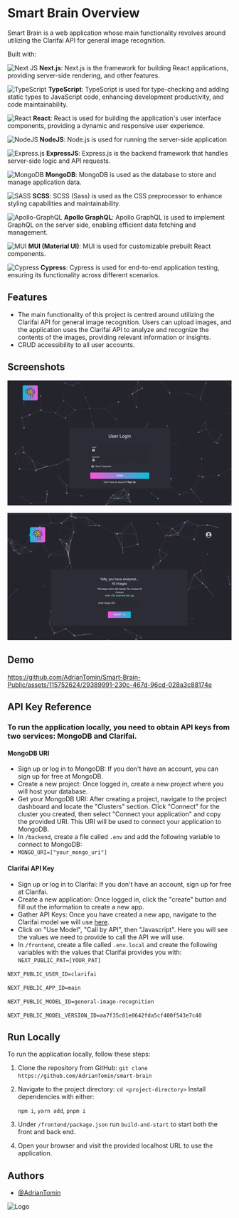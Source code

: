 
# Smart Brain Overview

Smart Brain is a web application whose main functionality revolves around utilizing the Clarifai API for general image recognition.

Built with: 

![Next JS](https://img.shields.io/badge/Next-black?style=for-the-badge&logo=next.js&logoColor=white)
**Next.js**: Next.js is the framework for building React applications, providing server-side rendering, and other features.

![TypeScript](https://img.shields.io/badge/typescript-%23007ACC.svg?style=for-the-badge&logo=typescript&logoColor=white)
**TypeScript**: TypeScript is used for type-checking and adding static types to JavaScript code, enhancing development productivity, and code maintainability.

![React](https://img.shields.io/badge/react-%2320232a.svg?style=for-the-badge&logo=react&logoColor=%2361DAFB)
**React**: React is used for building the application's user interface components, providing a dynamic and responsive user experience.

![NodeJS](https://img.shields.io/badge/node.js-6DA55F?style=for-the-badge&logo=node.js&logoColor=white)
**NodeJS**: Node.js is used for running the server-side application

![Express.js](https://img.shields.io/badge/express.js-%23404d59.svg?style=for-the-badge&logo=express&logoColor=%2361DAFB)
**ExpressJS**: Express.js is the backend framework that handles server-side logic and API requests.

![MongoDB](https://img.shields.io/badge/MongoDB-%234ea94b.svg?style=for-the-badge&logo=mongodb&logoColor=white)
**MongoDB**: MongoDB is used as the database to store and manage application data.

![SASS](https://img.shields.io/badge/SASS-hotpink.svg?style=for-the-badge&logo=SASS&logoColor=white)
**SCSS**: SCSS (Sass) is used as the CSS preprocessor to enhance styling capabilities and maintainability.

![Apollo-GraphQL](https://img.shields.io/badge/-ApolloGraphQL-311C87?style=for-the-badge&logo=apollo-graphql)
**Apollo GraphQL**: Apollo GraphQL is used to implement GraphQL on the server side, enabling efficient data fetching and management.

![MUI](https://img.shields.io/badge/MUI-%230081CB.svg?style=for-the-badge&logo=mui&logoColor=white)
**MUI (Material UI)**: MUI is used for customizable prebuilt React components.


![Cypress](https://img.shields.io/badge/Cypress-%234ea94b.svg?style=for-the-badge&logo=cypress&logoColor=white)
**Cypress**: Cypress is used for end-to-end application testing, ensuring its functionality across different scenarios.



## Features

- The main functionality of this project is centred around utilizing the Clarifai API for general image recognition. Users can upload images, and the application uses the Clarifai API to analyze and recognize the contents of the images, providing relevant information or insights.
- CRUD accessibility to all user accounts.




## Screenshots

![App Screenshot](https://github.com/AdrianTomin/Smart-Brain-Public/blob/main/frontend/public/smart-brain-demo-2.png?raw=true)

![App Screenshot](https://github.com/AdrianTomin/Smart-Brain-Public/blob/main/frontend/public/smart-brain-demo-1.png?raw=true)




## Demo


https://github.com/AdrianTomin/Smart-Brain-Public/assets/115752624/29389991-230c-467d-96cd-028a3c88174e


## API Key Reference

### To run the application locally, you need to obtain API keys from two services: MongoDB and Clarifai.

#### MongoDB URI
- Sign up or log in to MongoDB: If you don't have an account, you can sign up for free at MongoDB.
- Create a new project: Once logged in, create a new project where you will host your database.
- Get your MongoDB URI: After creating a project, navigate to the project dashboard and locate the "Clusters" section. Click "Connect" for the cluster you created, then select "Connect your application" and copy the provided URI. This URI will be used to connect your application to MongoDB.
- In `/backend`, create a file called `.env` and add the following variable to connect to MongoDB:
- `MONGO_URI=["your_mongo_uri"]`

#### Clarifai API Key
- Sign up or log in to Clarifai: If you don't have an account, sign up for free at Clarifai.
- Create a new application: Once logged in, click the "create" button and fill out the information to create a new app.
- Gather API Keys: Once you have created a new app, navigate to the Clarifai model we will use [here](https://clarifai.com/clarifai/main/models/general-image-recognition). 
- Click on "Use Model", "Call by API", then "Javascript". Here you will see the values we need to provide to call the API we will use.
- In `/frontend`, create a file called `.env.local` and create the following variables with the values that Clarifai provides you with:
`NEXT_PUBLIC_PAT=[YOUR_PAT]`

`NEXT_PUBLIC_USER_ID=clarifai`

`NEXT_PUBLIC_APP_ID=main`

`NEXT_PUBLIC_MODEL_ID=general-image-recognition`

`NEXT_PUBLIC_MODEL_VERSION_ID=aa7f35c01e0642fda5cf400f543e7c40`

## Run Locally

To run the application locally, follow these steps:

1. Clone the repository from GitHub: `git clone https://github.com/AdrianTomin/smart-brain`
2. Navigate to the project directory: `cd <project-directory>`
Install dependencies with either:

   `npm i`,
   `yarn add`,
   `pnpm i`

3. Under `/frontend/package.json` run `build-and-start` to start both the front and back end.
4. Open your browser and visit the provided localhost URL to use the application.
   
   
## Authors

- [@AdrianTomin](https://www.github.com/AdrianTomin)





![Logo](https://raw.githubusercontent.com/AdrianTomin/smart-brain-public/main/frontend/public/favicon.ico)

